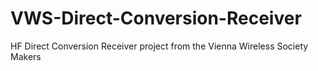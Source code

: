 # VWS-Direct-Conversion-Receiver
HF Direct Conversion Receiver project from the Vienna Wireless Society Makers
